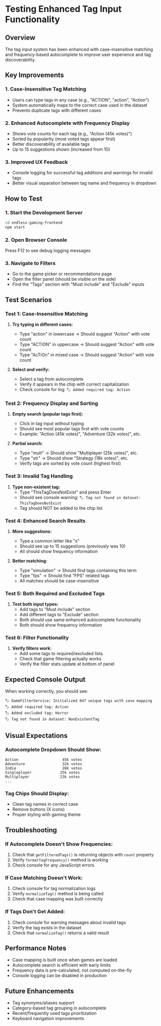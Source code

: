 # Testing Enhanced Tag Input Functionality

## Overview

The tag input system has been enhanced with case-insensitive matching and frequency-based autocomplete to improve user experience and tag discoverability.

## Key Improvements

### 1. Case-Insensitive Tag Matching
- Users can type tags in any case (e.g., "ACTION", "action", "Action")
- System automatically maps to the correct case used in the dataset
- Prevents duplicate tags with different cases

### 2. Enhanced Autocomplete with Frequency Display
- Shows vote counts for each tag (e.g., "Action (45k votes)")  
- Sorted by popularity (most voted tags appear first)
- Better discoverability of available tags
- Up to 15 suggestions shown (increased from 10)

### 3. Improved UX Feedback
- Console logging for successful tag additions and warnings for invalid tags
- Better visual separation between tag name and frequency in dropdown

## How to Test

### 1. Start the Development Server
```bash
cd endless-gaming-frontend
npm start
```

### 2. Open Browser Console
Press F12 to see debug logging messages

### 3. Navigate to Filters
- Go to the game picker or recommendations page
- Open the filter panel (should be visible on the side)
- Find the "Tags" section with "Must include" and "Exclude" inputs

## Test Scenarios

### Test 1: Case-Insensitive Matching
1. **Try typing in different cases:**
   - Type "action" in lowercase → Should suggest "Action" with vote count
   - Type "ACTION" in uppercase → Should suggest "Action" with vote count  
   - Type "AcTiOn" in mixed case → Should suggest "Action" with vote count

2. **Select and verify:**
   - Select a tag from autocomplete
   - Verify it appears in the chip with correct capitalization
   - Check console for log: `🏷️ Added required tag: Action`

### Test 2: Frequency Display and Sorting
1. **Empty search (popular tags first):**
   - Click in tag input without typing
   - Should see most popular tags first with vote counts
   - Example: "Action (45k votes)", "Adventure (32k votes)", etc.

2. **Partial search:**
   - Type "mult" → Should show "Multiplayer (25k votes)", etc.
   - Type "str" → Should show "Strategy (18k votes)", etc.
   - Verify tags are sorted by vote count (highest first)

### Test 3: Invalid Tag Handling
1. **Type non-existent tag:**
   - Type "ThisTagDoesNotExist" and press Enter
   - Should see console warning: `🏷️ Tag not found in dataset: ThisTagDoesNotExist`
   - Tag should NOT be added to the chip list

### Test 4: Enhanced Search Results
1. **More suggestions:**
   - Type a common letter like "s" 
   - Should see up to 15 suggestions (previously was 10)
   - All should show frequency information

2. **Better matching:**
   - Type "simulation" → Should find tags containing this term
   - Type "fps" → Should find "FPS" related tags
   - All matches should be case-insensitive

### Test 5: Both Required and Excluded Tags
1. **Test both input types:**
   - Add tags to "Must include" section
   - Add different tags to "Exclude" section  
   - Both should use same enhanced autocomplete functionality
   - Both should show frequency information

### Test 6: Filter Functionality
1. **Verify filters work:**
   - Add some tags to required/excluded lists
   - Check that game filtering actually works
   - Verify the filter stats update at bottom of panel

## Expected Console Output

When working correctly, you should see:
```
🏷️ GameFilterService: Initialized 847 unique tags with case mapping
🏷️ Added required tag: Action
🏷️ Added excluded tag: Horror
🏷️ Tag not found in dataset: NonExistentTag
```

## Visual Expectations

### Autocomplete Dropdown Should Show:
```
Action                    45k votes
Adventure                 32k votes  
Indie                     28k votes
Singleplayer             25k votes
Multiplayer              23k votes
...
```

### Tag Chips Should Display:
- Clean tag names in correct case
- Remove buttons (X icons) 
- Proper styling with gaming theme

## Troubleshooting

### If Autocomplete Doesn't Show Frequencies:
1. Check that `getFilteredTags()` is returning objects with `count` property
2. Verify `formatTagFrequency()` method is working
3. Check console for any JavaScript errors

### If Case Matching Doesn't Work:
1. Check console for tag normalization logs
2. Verify `normalizeTag()` method is being called
3. Check that case mapping was built correctly

### If Tags Don't Get Added:
1. Check console for warning messages about invalid tags
2. Verify the tag exists in the dataset
3. Check that `normalizeTag()` returns a valid result

## Performance Notes

- Case mapping is built once when games are loaded
- Autocomplete search is efficient with early limits
- Frequency data is pre-calculated, not computed on-the-fly
- Console logging can be disabled in production

## Future Enhancements

- Tag synonyms/aliases support
- Category-based tag grouping in autocomplete
- Recent/frequently used tags prioritization
- Keyboard navigation improvements